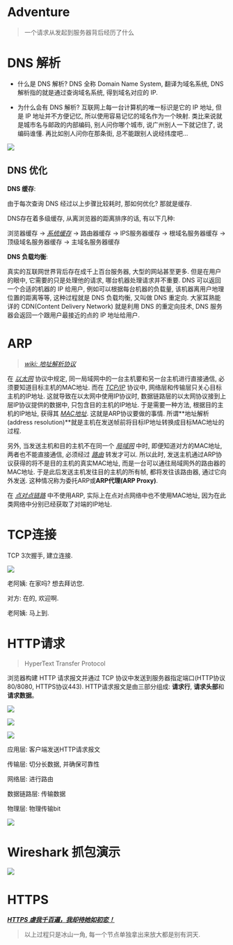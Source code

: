 # Adventure

> 一个请求从发起到服务器背后经历了什么

# DNS 解析

* 什么是 DNS 解析? DNS 全称 Domain Name System, 翻译为域名系统, DNS 解析指的就是通过查询域名系统, 得到域名对应的 IP.

* 为什么会有 DNS 解析? 互联网上每一台计算机的唯一标识是它的 IP 地址, 但是 IP 地址并不方便记忆, 所以使用容易记忆的域名作为一个映射. 类比来说就是城市名与邮政的内部编码, 别人问你哪个城市, 说广州别人一下就记住了, 说编码谁懂. 再比如别人问你在那条街, 总不能跟别人说经纬度吧...

![](https://oldcdn.yangbingdong.com/img/http-adventure/dns-resolve.png)

## DNS 优化

**DNS 缓存**:

由于每次查询 DNS 经过以上步骤比较耗时, 那如何优化? 那就是缓存.

DNS存在着多级缓存, 从离浏览器的距离排序的话, 有以下几种: 

浏览器缓存 -> *[系统缓存](https://en.wikipedia.org/wiki/Hosts_%28file%29#Location_in_the_file_system)* -> 路由器缓存 -> IPS服务器缓存 -> 根域名服务器缓存 -> 顶级域名服务器缓存 -> 主域名服务器缓存

**DNS 负载均衡**:

真实的互联网世界背后存在成千上百台服务器, 大型的网站甚至更多. 但是在用户的眼中, 它需要的只是处理他的请求, 哪台机器处理请求并不重要. DNS 可以返回一个合适的机器的 IP 给用户, 例如可以根据每台机器的负载量, 该机器离用户地理位置的距离等等, 这种过程就是 DNS 负载均衡, 又叫做 DNS 重定向. 大家耳熟能详的 CDN(Content Delivery Network) 就是利用 DNS 的重定向技术, DNS 服务器会返回一个跟用户最接近的点的 IP 地址给用户.

# ARP

> *[wiki: 地址解析协议](https://zh.wikipedia.org/wiki/地址解析协议)*

在 *[以太网](https://zh.wikipedia.org/wiki/以太网)* 协议中规定, 同一局域网中的一台主机要和另一台主机进行直接通信, 必须要知道目标主机的MAC地址. 而在 *[TCP/IP](https://zh.wikipedia.org/wiki/TCP/IP协议族)* 协议中, 网络层和传输层只关心目标主机的IP地址. 这就导致在以太网中使用IP协议时, 数据链路层的以太网协议接到上层IP协议提供的数据中, 只包含目的主机的IP地址. 于是需要一种方法, 根据目的主机的IP地址, 获得其 *[MAC地址](https://zh.wikipedia.org/wiki/MAC地址)*. 这就是ARP协议要做的事情. 所谓**地址解析(address resolution)**就是主机在发送帧前将目标IP地址转换成目标MAC地址的过程. 

另外, 当发送主机和目的主机不在同一个 *[局域网](https://zh.wikipedia.org/wiki/局域网)* 中时, 即便知道对方的MAC地址, 两者也不能直接通信, 必须经过 *[路由](https://zh.wikipedia.org/wiki/路由)* 转发才可以. 所以此时, 发送主机通过ARP协议获得的将不是目的主机的真实MAC地址, 而是一台可以通往局域网外的路由器的MAC地址. 于是此后发送主机发往目的主机的所有帧, 都将发往该路由器, 通过它向外发送. 这种情况称为委托ARP或**ARP代理(ARP Proxy)**. 

在 *[点对点链路](https://zh.wikipedia.org/wiki/点对点协议)* 中不使用ARP, 实际上在点对点网络中也不使用MAC地址, 因为在此类网络中分别已经获取了对端的IP地址. 

# TCP连接

TCP 3次握手, 建立连接.

![](https://oldcdn.yangbingdong.com/img/http-adventure/tcp-sync.webp)

老阿姨: 在家吗? 想去拜访您.

对方: 在的, 欢迎啊.

老阿姨: 马上到.

# HTTP请求

> HyperText Transfer Protocol

浏览器构建 HTTP 请求报文并通过 TCP 协议中发送到服务器指定端口(HTTP协议80/8080, HTTPS协议443). HTTP请求报文是由三部分组成: **请求行**, **请求头部**和**请求数据**。

![](https://oldcdn.yangbingdong.com/img/http-adventure/request-message-structure.webp)

![](https://oldcdn.yangbingdong.com/img/http-adventure/request-message-example.webp)

![](https://oldcdn.yangbingdong.com/img/http-adventure/tcp-transport-stream.webp)

应用层: 客户端发送HTTP请求报文

传输层: 切分长数据, 并确保可靠性

网络层: 进行路由

数据链路层: 传输数据

物理层: 物理传输bit

![](https://oldcdn.yangbingdong.com/img/http-adventure/tcp-and-osi.webp)

# Wireshark 抓包演示

![](https://oldcdn.yangbingdong.com/img/http-adventure/wireshark.png)

# HTTPS

***[HTTPS 虐我千百遍，我却待她如初恋！](https://mp.weixin.qq.com/s/kGujnr76eawyVaWWjBs6PA)***

> 以上过程只是冰山一角, 每一个节点单独拿出来放大都是别有洞天.